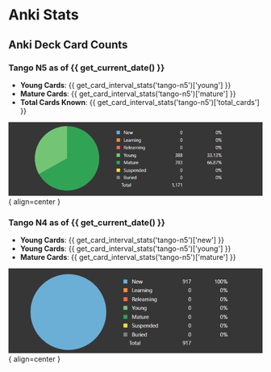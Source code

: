 # Anki Stats

## Anki Deck Card Counts

### Tango N5 as of {{ get_current_date() }}

- **Young Cards**: {{ get_card_interval_stats('tango-n5')['young'] }}
- **Mature Cards**: {{ get_card_interval_stats('tango-n5')['mature'] }}
- **Total Cards Known**: {{ get_card_interval_stats('tango-n5')['total_cards'] }}

![Card Counts](../assets/anki-stats/n5-card-counts.png){ align=center }

### Tango N4 as of {{ get_current_date() }}

- **Young Cards**: {{ get_card_interval_stats('tango-n5')['new'] }}
- **Young Cards**: {{ get_card_interval_stats('tango-n5')['young'] }}
- **Mature Cards**: {{ get_card_interval_stats('tango-n5')['mature'] }}

![Card Counts](../assets/anki-stats/n4-card-counts.png){ align=center }
